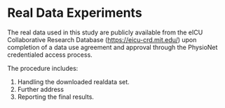 # Real Data Experiments

The real data used in this study are publicly available from the eICU Collaborative Research Database (https://eicu-crd.mit.edu/) upon completion of a data use agreement and approval through the PhysioNet credentialed access process.


The procedure includes:  
1. Handling the downloaded realdata set. 
2. Further address
3. Reporting the final results.  
